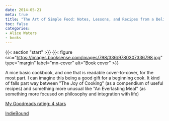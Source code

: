 ```yaml
---
date: 2014-05-21
meta: true
title: "The Art of Simple Food: Notes, Lessons, and Recipes from a Delicious Revolution"
toc: false
categories:
- Alice Waters
- books
---
```


{{< section "start" >}}
{{< figure src="https://images.booksense.com/images/798/336/9780307336798.jpg" type="margin" label="mn-cover" alt="Book cover" >}}

A nice basic cookbook, and one that is readable cover-to-cover, for the most part. I can imagine this being a good gift for a beginning cook. It kind of falls part way between "The Joy of Cooking" (as a compendium of useful recipes) and something more unusual like "An Everlasting Meal" (as something more focused on philosophy and integration with life)

[My Goodreads rating: 4 stars](https://www.goodreads.com/review/show/929332885)  

[IndieBound](https://www.indiebound.org/book/9780307336798)
